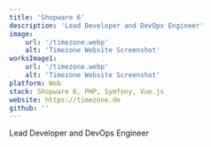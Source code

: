 ```yaml
---
title: 'Shopware 6'
description: 'Lead Developer and DevOps Engineer'
image:
    url: '/timezone.webp'
    alt: 'Timezone Website Screenshot'
worksImage1:
    url: '/timezone.webp'
    alt: 'Timezone Website Screenshot'
platform: Web
stack: Shopware 6, PHP, Symfony, Vue.js
website: https://timezone.de
github: ''
---
```


Lead Developer and DevOps Engineer
